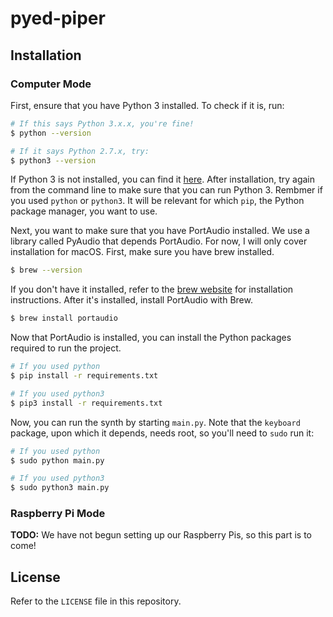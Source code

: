 # pyed-piper

## Installation

### Computer Mode

First, ensure that you have Python 3 installed. To check if it is, run:

```bash
# If this says Python 3.x.x, you're fine!
$ python --version

# If it says Python 2.7.x, try:
$ python3 --version
```

If Python 3 is not installed, you can find it [here](https://www.python.org/downloads/). After installation, try again from the command line to make sure that you can run Python 3. Rembmer if you used `python` or `python3`. It will be relevant for which `pip`, the Python package manager, you want to use.

Next, you want to make sure that you have PortAudio installed. We use a library called PyAudio that depends PortAudio. For now, I will only cover installation for macOS. First, make sure you have brew installed.

```bash
$ brew --version
```

If you don't have it installed, refer to the [brew website](https://brew.sh/) for installation instructions. After it's installed, install PortAudio with Brew.

```bash
$ brew install portaudio
```

Now that PortAudio is installed, you can install the Python packages required to run the project.

```bash
# If you used python
$ pip install -r requirements.txt

# If you used python3
$ pip3 install -r requirements.txt
```

Now, you can run the synth by starting `main.py`. Note that the `keyboard` package, upon which it depends, needs root, so you'll need to `sudo` run it:

```bash
# If you used python
$ sudo python main.py

# If you used python3
$ sudo python3 main.py
```

### Raspberry Pi Mode

**TODO:** We have not begun setting up our Raspberry Pis, so this part is to come!

## License

Refer to the `LICENSE` file in this repository.
